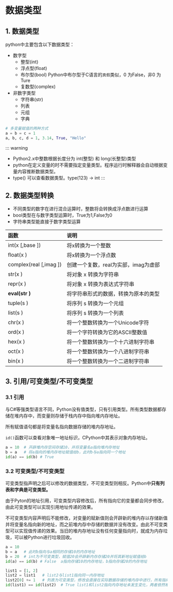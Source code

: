 # 数据类型

## 1. 数据类型
python中主要包含以下数据类型：
* 数字型
    * 整型(int)
    * 浮点型(float)
    * 布尔型(bool)  Python中布尔型于C语言的`真假`类似，0 为False，非0 为Ture
    * 复数型(complex)
* 非数字类型
    * 字符串(str)
    * 列表
    * 元组
    * 字典

```py
# 多变量赋值的两种方式
a = b = c = 1   
a, b, c, d = 1, 3.14, True, "Hello"
```

::: warning 
* Python2.x中整数根据长度分为 int(整型) 和 long(长整型)类型
* python在定义变量的时不需要指定变量类型。程序运行时解释器会自动根据变量内容推断数据类型。
* type() 可以查看数据类型。type(123) -> int
:::

## 2. 数据类型转换
* 不同类型的数字在进行混合运算时，整数将会转换成浮点数进行运算
* bool类型在与数字类型运算时，True为1,False为0
* 字符串类型能直接于数字类型运算

函数|说明
:-|:-
int(x [,base ])	| 将x转换为一个整数
float(x ) | 将x转换为一个浮点数
complex(real [,imag ]) | 创建一个复数，real为实部，imag为虚部
str(x )	| 将对象 x 转换为字符串
repr(x ) | 将对象 x 转换为表达式字符串
**eval(str )** | 将字符串形式的数据，转换为原本的类型
tuple(s ) | 将序列 s 转换为一个元组
list(s ) | 将序列 s 转换为一个列表
chr(x )	| 将一个整数转换为一个Unicode字符
ord(x )	| 将一个字符转换为它的ASCII整数值
hex(x )	| 将一个整数转换为一个十六进制字符串
oct(x )	| 将一个整数转换为一个八进制字符串
bin(x )	| 将一个整数转换为一个二进制字符串

## 3. 引用/可变类型/不可变类型
### 3.1 引用
与C#等强类型语言不同，Python没有值类型，只有引用类型。所有类型数据都存储在堆内存中，而变量则存储于栈内存中指向堆内存地址。

所有赋值语句都是将变量名指向数据存储的堆内存地址。

`id()`函数可以查看对象唯一地址标识，CPython中其表示对象内存地址。

```py
a = 10  # 开辟堆内存空间存储10，并将变量名a指向堆内存地址
b = a   # 将a指向的堆内存地址赋值给b，此时b与a指向同一个地址
id(a) == id(b) # True
```
### 3.2 可变类型/不可变类型
可变类型指声明之后可以修改的数据类型，不可变类型则相反。Python中**只有列表和字典是可变类型。**

由于Pyton的地址引用，可变类型内容修改后，所有指向它的变量都会同步修改，由此可变类型可以实现引用地址传递的效果。

不可变类型内容声明后不能修改，对变量的赋新值则会开辟新的堆内存以存储新值并将变量名指向新的地址，而之前堆内存中存储的数据并没有改变。由此不可变类型可以实现值传递的效果。当旧的堆内存地址没有任何变量指向时，就成为内存垃圾，可以被Python进行垃圾回收。

```py
a = 10
b = a   # 此时b指向与a相同的存储10的内存地址
b = 20  # int为不可变类型，赋值20会开辟新内存存储20并将其新地址赋值给b
id(a) == id(b) # False  a指向存储10的内存地址，b指向存储20的内存地址

list1 = [1, 2]
list2 = list1   # list2与list1指向同一内存地址
list2[0] += 1   # 列表为可变类型，修改会直接在实际数据存储的堆内存中进行，所有指向此地址的变量都会取到修改后的值
id(list1) == id(list2)  # True list1和list2指向内存地址未发生变化，两者依然相同
```